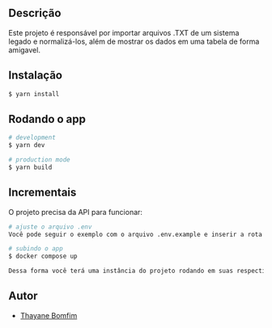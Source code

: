 ## Descrição

Este projeto é responsável por importar arquivos .TXT de um sistema legado e normalizá-los, além de mostrar os dados em uma tabela de forma amigavel.

## Instalação

```bash
$ yarn install
```

## Rodando o app

```bash
# development
$ yarn dev

# production mode
$ yarn build
```


## Incrementais

O projeto precisa da API para funcionar:

```bash
# ajuste o arquivo .env
Você pode seguir o exemplo com o arquivo .env.example e inserir a rota da API e o token.

# subindo o app
$ docker compose up

Dessa forma você terá uma instância do projeto rodando em suas respectiva porta.

```

## Autor

- [Thayane Bomfim](https://github.com/thayaneBomfims)
